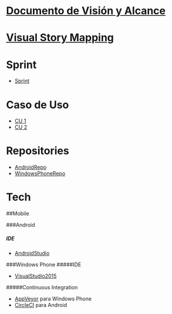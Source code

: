 # [Documento de Visión y Alcance]

# [Visual Story Mapping]

# Sprint

* [Sprint] 


# Caso de Uso
* [CU 1] 
* [CU 2] 

# Repositories

* [AndroidRepo] 
* [WindowsPhoneRepo] 

# Tech

##Mobile

###Android
#####  IDE
* [AndroidStudio] 

###Windows Phone
#####IDE
* [VisualStudio2015] 

#####Continuous Integration
* [AppVeyor] para Windows Phone
* [CircleCI] para Android


[Documento de Visión y Alcance]: <https://github.com/MTG-Helper/android/blob/master/doc/DocumentoDeVisionYAlcance.md>
[Visual Story Mapping]: <https://github.com/MTG-Helper/android/blob/master/doc/VisualStoryMapping.md>
[AndroidRepo]: <https://github.com/MTG-Helper/android>
[WindowsPhoneRepo]: <https://github.com/MTG-Helper/windows-phone>
[AndroidStudio]:  <https://developer.android.com/studio/index.html>
[VisualStudio2015]: <https://www.visualstudio.com/products/visual-studio-community-vs>
[Sprint 0 Planning]: <https://github.com/MTG-Helper/android/blob/master/doc/Sprint0Start.md>
[Sprint 0 Review]: <https://github.com/MTG-Helper/android/blob/master/doc/Sprint0End.md>
[Sprint 1 Planning]: <https://github.com/MTG-Helper/android/blob/master/doc/Sprint1Start.md>
[Sprint]: <https://github.com/MTG-Helper/android/tree/master/doc>

[CU 1]: <https://github.com/MTG-Helper/android/blob/master/doc/>
[CU 2]: <https://github.com/MTG-Helper/android/blob/master/doc/>
[AppVeyor]: <http://www.appveyor.com/>
[CircleCI]: <https://circleci.com/>
